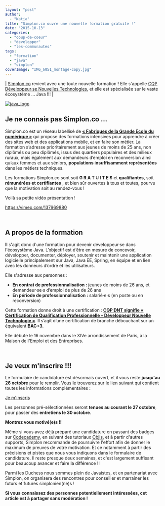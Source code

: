 ```yaml
---
layout: "post"
author: 
  - "Katia"
title: "Simplon.co ouvre une nouvelle formation gratuite !"
date: "2015-10-13"
categories: 
  - "coup-de-coeur"
  - "developper"
  - "les-communautes"
tags: 
  - "formation"
  - "java"
  - "simplon"
coverImage: "IMG_6051_montage-copy.jpg"
---
```


| [Simplon.co](http://simplon.co/) revient avec une toute nouvelle formation ! Elle s'appelle [CQP Développeur·se Nouvelles Technologies](http://simplon.co/developpeur-nouvelles-technologies-cqp-inscrit-au-rncp/), et elle est spécialisée sur le vaste écosystème ... Java !!! |

[![java_logo](/assets/2015/10/2015-10-13-simplon-co-ouvre-nouvelle-formation-gratuite/java_logo.png)](http://www.duchess-france.org/wp-content/uploads/2015/06/java_logo.png)

## Je ne connais pas Simplon.co ...

Simplon.co est un réseau labellisé de **[« Fabriques de la Grande Ecole du numérique »](http://travail-emploi.gouv.fr/actualite-presse,42/breves,2137/grande-ecole-du-numerique-la,18948.html)** qui propose des formations intensives pour apprendre à créer des sites web et des applications mobile, et en faire son métier. La formation s’adresse prioritairement aux jeunes de moins de 25 ans, non diplômés ou peu diplômés, issus des quartiers populaires et des milieux ruraux, mais également aux demandeurs d’emploi en reconversion ainsi qu’aux femmes et aux séniors, **populations insuffisamment représentées** dans les métiers techniques.

Les formations Simplon.co sont soit **G R A T U I T E S** et **qualifiantes**, soit **rémunérées et certifiantes** , et bien sûr ouvertes à tous et toutes, pourvu que la motivation soit au rendez-vous !

Voilà sa petite vidéo présentation !

https://vimeo.com/137969880

 

## A propos de la formation

Il s'agit donc d'une formation pour devenir développeur·se dans l'écosystème Java. L’objectif est d’être en mesure de concevoir, développer, documenter, déployer, soutenir et maintenir une application logicielle principalement sur Java, Java EE, Spring, en équipe et en lien avec les donneurs d’ordre et les utilisateurs.

Elle s'adresse aux personnes :

- **En contrat de professionnalisation :** jeunes de moins de 26 ans, et demandeur·se·s d’emploi de plus de 26 ans
- **En période de professionnalisation :** salarié·e·s (en poste ou en reconversion)

Cette formation donne droit à une certification : **[CQP DNT signifie « Certification de Qualification Professionnelle – Développeur Nouvelle Technologie »](http://www.fafiec.fr/entreprises/valider-et-certifier-les-competences/certificat-qualification-professionnelle/developpeur-nouvelles-technologies.html)**. Il s’agit d’une certification de branche débouchant sur un équivalent **BAC+3**.

Elle débute le 16 novembre dans le XIVe arrondissement de Paris, à la Maison de l'Emploi et des Entreprises.

 

## Je veux m'inscrire !!!

Le formulaire de candidature est désormais ouvert, et il vous reste **jusqu'au 26 octobre** pour le remplir. Vous le trouverez sur le lien suivant qui contient toutes les informations complémentaires :

[Je m'inscris](http://simplon.co/developpeur-nouvelles-technologies-cqp-inscrit-au-rncp/)

Les personnes pré-sélectionnées seront **tenues au courant le 27 octobre**, pour passer des **entretiens le 30 octobre**.

**Montrez vous motivé(e)s !!**

Même si vous avez déjà préparé une candidature en passant des badges sur [Codecademy](https://www.codecademy.com/fr), en suivant des tutoriaux [Objis](http://www.objis.com/formation-java/formation-java-a-distance-certification-concepteur-developpeur-java-web-mobile-objis.html), et à partir d'autres supports, Simplon recommande de poursuivre l'effort afin de donner le maximum de preuves de votre motivation. Et ce notamment à partir des précisions et pistes que nous vous indiquons dans le formulaire de candidature. Il reste presque deux semaines, et c'est largement suffisant pour beaucoup avancer et faire la différence !!

Parmi les Duchess nous sommes plein de Javaistes, et en partenariat avec Simplon, on organisera des rencontres pour conseiller et marrainer les futurs et futures simplonien(ne)s !

**Si vous connaissez des personnes potentiellement intéressées, cet article est à partager sans modération !**
